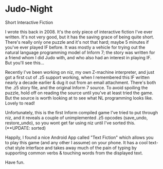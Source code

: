 # Judo-Night

Short Interactive Fiction

I wrote this back in 2008. It's the only piece of interactive fiction I've ever written. It's not very good, but it has the saving grace of being quite short.
There's really only one puzzle and it's not that hard; maybe 5 minutes if you've ever played IF before. It was mostly a vehicle for trying out the natural language programming model of Inform 7; the story was written for a friend whom I did Judo with, and who also had an interest in playing IF. But you'll see this...

Recently I've been working on niz, my own Z-machine interpreter, and just got a first cut of .z5 support working, when I remembered this IF written nearly a decade earlier & dug it out from an email attachment. There's both the .z5 story file, and the original Inform 7 source. To avoid spoiling the puzzle, hold off on reading the source until you've at least tried the game. But the source is worth looking at to see what NL programming looks like. Lovely to read!

Unfortunately, this is the first Inform compiled game I've tried to put through niz, and it reveals a couple of unimplemented .z5 opcodes (save_undo, restore_undo), so you wont get far using niz until I've sorted this. (**UPDATE: sorted)

Happily, I found a nice Android App called "Text Fiction" which allows you to play this game (and any other I assume) on your phone. It has a cool text-chat style interface and takes away much of the pain of typing by supporting common verbs & touching words from the displayed text.

Have fun.
